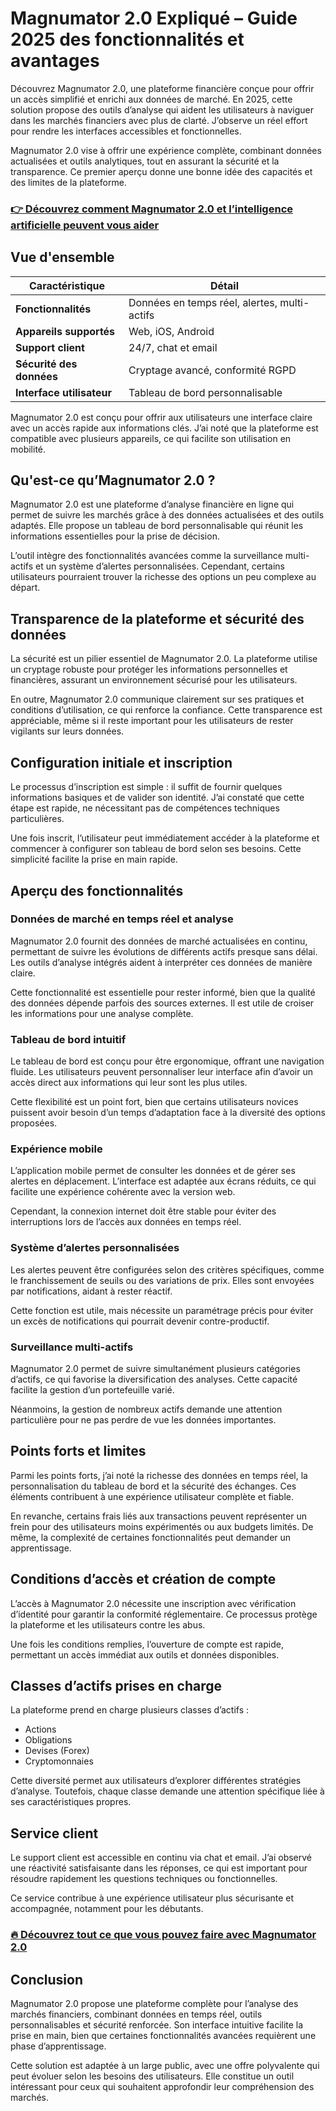 # Magnumator 2.0 Expliqué – Guide 2025 des fonctionnalités et avantages
   
Découvrez Magnumator 2.0, une plateforme financière conçue pour offrir un accès simplifié et enrichi aux données de marché. En 2025, cette solution propose des outils d’analyse qui aident les utilisateurs à naviguer dans les marchés financiers avec plus de clarté. J’observe un réel effort pour rendre les interfaces accessibles et fonctionnelles.

Magnumator 2.0 vise à offrir une expérience complète, combinant données actualisées et outils analytiques, tout en assurant la sécurité et la transparence. Ce premier aperçu donne une bonne idée des capacités et des limites de la plateforme.

### [👉 Découvrez comment Magnumator 2.0 et l’intelligence artificielle peuvent vous aider](https://tinyurl.com/2bty7nau)
## Vue d'ensemble  

| Caractéristique           | Détail                         |
|--------------------------|--------------------------------|
| **Fonctionnalités**       | Données en temps réel, alertes, multi-actifs |
| **Appareils supportés**   | Web, iOS, Android              |
| **Support client**        | 24/7, chat et email            |
| **Sécurité des données**  | Cryptage avancé, conformité RGPD |
| **Interface utilisateur** | Tableau de bord personnalisable |

Magnumator 2.0 est conçu pour offrir aux utilisateurs une interface claire avec un accès rapide aux informations clés. J’ai noté que la plateforme est compatible avec plusieurs appareils, ce qui facilite son utilisation en mobilité.

## Qu'est-ce qu’Magnumator 2.0 ?  
Magnumator 2.0 est une plateforme d’analyse financière en ligne qui permet de suivre les marchés grâce à des données actualisées et des outils adaptés. Elle propose un tableau de bord personnalisable qui réunit les informations essentielles pour la prise de décision.

L’outil intègre des fonctionnalités avancées comme la surveillance multi-actifs et un système d’alertes personnalisées. Cependant, certains utilisateurs pourraient trouver la richesse des options un peu complexe au départ.

## Transparence de la plateforme et sécurité des données  
La sécurité est un pilier essentiel de Magnumator 2.0. La plateforme utilise un cryptage robuste pour protéger les informations personnelles et financières, assurant un environnement sécurisé pour les utilisateurs.

En outre, Magnumator 2.0 communique clairement sur ses pratiques et conditions d’utilisation, ce qui renforce la confiance. Cette transparence est appréciable, même si il reste important pour les utilisateurs de rester vigilants sur leurs données.

## Configuration initiale et inscription  
Le processus d’inscription est simple : il suffit de fournir quelques informations basiques et de valider son identité. J’ai constaté que cette étape est rapide, ne nécessitant pas de compétences techniques particulières.

Une fois inscrit, l’utilisateur peut immédiatement accéder à la plateforme et commencer à configurer son tableau de bord selon ses besoins. Cette simplicité facilite la prise en main rapide.

## Aperçu des fonctionnalités  

### Données de marché en temps réel et analyse  
Magnumator 2.0 fournit des données de marché actualisées en continu, permettant de suivre les évolutions de différents actifs presque sans délai. Les outils d’analyse intégrés aident à interpréter ces données de manière claire.

Cette fonctionnalité est essentielle pour rester informé, bien que la qualité des données dépende parfois des sources externes. Il est utile de croiser les informations pour une analyse complète.

### Tableau de bord intuitif  
Le tableau de bord est conçu pour être ergonomique, offrant une navigation fluide. Les utilisateurs peuvent personnaliser leur interface afin d’avoir un accès direct aux informations qui leur sont les plus utiles.

Cette flexibilité est un point fort, bien que certains utilisateurs novices puissent avoir besoin d’un temps d’adaptation face à la diversité des options proposées.

### Expérience mobile  
L’application mobile permet de consulter les données et de gérer ses alertes en déplacement. L’interface est adaptée aux écrans réduits, ce qui facilite une expérience cohérente avec la version web.

Cependant, la connexion internet doit être stable pour éviter des interruptions lors de l’accès aux données en temps réel.

### Système d’alertes personnalisées  
Les alertes peuvent être configurées selon des critères spécifiques, comme le franchissement de seuils ou des variations de prix. Elles sont envoyées par notifications, aidant à rester réactif.

Cette fonction est utile, mais nécessite un paramétrage précis pour éviter un excès de notifications qui pourrait devenir contre-productif.

### Surveillance multi-actifs  
Magnumator 2.0 permet de suivre simultanément plusieurs catégories d’actifs, ce qui favorise la diversification des analyses. Cette capacité facilite la gestion d’un portefeuille varié.

Néanmoins, la gestion de nombreux actifs demande une attention particulière pour ne pas perdre de vue les données importantes.

## Points forts et limites  
Parmi les points forts, j’ai noté la richesse des données en temps réel, la personnalisation du tableau de bord et la sécurité des échanges. Ces éléments contribuent à une expérience utilisateur complète et fiable.

En revanche, certains frais liés aux transactions peuvent représenter un frein pour des utilisateurs moins expérimentés ou aux budgets limités. De même, la complexité de certaines fonctionnalités peut demander un apprentissage.

## Conditions d’accès et création de compte  
L’accès à Magnumator 2.0 nécessite une inscription avec vérification d’identité pour garantir la conformité réglementaire. Ce processus protège la plateforme et les utilisateurs contre les abus.

Une fois les conditions remplies, l’ouverture de compte est rapide, permettant un accès immédiat aux outils et données disponibles.

## Classes d’actifs prises en charge  
La plateforme prend en charge plusieurs classes d’actifs :  
- Actions  
- Obligations  
- Devises (Forex)  
- Cryptomonnaies  

Cette diversité permet aux utilisateurs d’explorer différentes stratégies d’analyse. Toutefois, chaque classe demande une attention spécifique liée à ses caractéristiques propres.

## Service client  
Le support client est accessible en continu via chat et email. J’ai observé une réactivité satisfaisante dans les réponses, ce qui est important pour résoudre rapidement les questions techniques ou fonctionnelles.

Ce service contribue à une expérience utilisateur plus sécurisante et accompagnée, notamment pour les débutants.

### [🔥 Découvrez tout ce que vous pouvez faire avec Magnumator 2.0](https://tinyurl.com/2bty7nau)
## Conclusion  
Magnumator 2.0 propose une plateforme complète pour l’analyse des marchés financiers, combinant données en temps réel, outils personnalisables et sécurité renforcée. Son interface intuitive facilite la prise en main, bien que certaines fonctionnalités avancées requièrent une phase d’apprentissage.

Cette solution est adaptée à un large public, avec une offre polyvalente qui peut évoluer selon les besoins des utilisateurs. Elle constitue un outil intéressant pour ceux qui souhaitent approfondir leur compréhension des marchés.